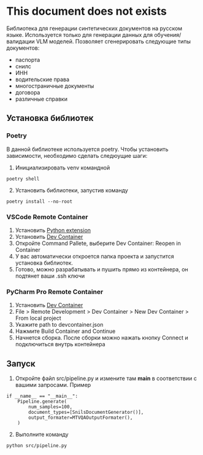 # This document does not exists

Библиотека для генерации синтетических документов на русском языке. Используется только для генерации данных для обучения/валидации VLM моделей.
Позволяет сгенерировать следующие типы документов:
- паспорта
- снилс
- ИНН
- водительские права
- многостраничные документы
- договора
- различные справки

## Установка библиотек
### Poetry
В данной библиотеке используется poetry. Чтобы установить зависимости, необходимо сделать следюущие шаги:
1. Инициализировать venv командной
```shell
poetry shell
```
2. Установить библиотеки, запустив команду
```shell
poetry install --no-root
```
### VSCode Remote Container
1. Установить [Python extension](https://marketplace.visualstudio.com/items?itemName=ms-python.python)
2. Установить [Dev Container](https://marketplace.visualstudio.com/items?itemName=ms-vscode-remote.remote-containers)
3. Откройте Command Pallete, выберите Dev Container: Reopen in Container
4. У вас автоматически откроется папка проекта и запустится установка библиотек. 
5. Готово, можно разрабатывать и пушить прямо из контейнера, он подтянет ваши .ssh ключи

### PyCharm Pro Remote Container
1. Установить [Dev Container](https://plugins.jetbrains.com/plugin/21962-dev-containers)
2. File > Remote Development > Dev Container > New Dev Container > From local project 
3. Укажите path to devcontainer.json
4. Нажмите Build Container and Continue
5. Начнется сборка. После сборки можно нажать кнопку Connect и подключиться внутрь контейнера

## Запуск
1. Откройте файл src/pipeline.py и измените там __main__ в соответствии с вашими запросами. Пример
```shell
if __name__ == "__main__":
    Pipeline.generate(
        num_samples=100,
        document_types=[SnilsDocumentGenerator()],
        output_formater=MTVQAOutputFormater(),
    )
```
2. Выполните команду
```shell
python src/pipeline.py
```

